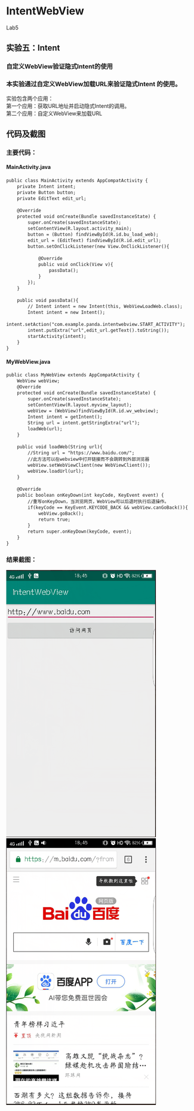 # IntentWebView
Lab5
## 实验五：Intent
### 自定义WebView验证隐式Intent的使用
### 本实验通过自定义WebView加载URL来验证隐式Intent 的使用。 
实验包含两个应用：   
第一个应用：获取URL地址并启动隐式Intent的调用。  
第二个应用：自定义WebView来加载URL


## 代码及截图
### 主要代码：
#### MainActivity.java
```
public class MainActivity extends AppCompatActivity {
    private Intent intent;
    private Button button;
    private EditText edit_url;

    @Override
    protected void onCreate(Bundle savedInstanceState) {
        super.onCreate(savedInstanceState);
        setContentView(R.layout.activity_main);
        button = (Button) findViewById(R.id.bu_load_web);
        edit_url = (EditText) findViewById(R.id.edit_url);
        button.setOnClickListener(new View.OnClickListener(){

            @Override
            public void onClick(View v){
                passData();
            }
        });
    }

    public void passData(){
        // Intent intent = new Intent(this, WebViewLoadWeb.class);
        Intent intent = new Intent();
        intent.setAction("com.example.panda.intentwebview.START_ACTIVITY");
        intent.putExtra("url",edit_url.getText().toString());
        startActivity(intent);
    }
}
```
#### MyWebView.java
```
public class MyWebView extends AppCompatActivity {
    WebView webView;
    @Override
    protected void onCreate(Bundle savedInstanceState) {
        super.onCreate(savedInstanceState);
        setContentView(R.layout.myview_layout);
        webView = (WebView)findViewById(R.id.wv_webview);
        Intent intent = getIntent();
        String url = intent.getStringExtra("url");
        loadWeb(url);
    }

    public void loadWeb(String url){
        //String url = "https://www.baidu.com/";
        //此方法可以在webview中打开链接而不会跳转到外部浏览器
        webView.setWebViewClient(new WebViewClient());
        webView.loadUrl(url);
    }

    @Override
    public boolean onKeyDown(int keyCode, KeyEvent event) {
        //重写onKeyDown，当浏览网页，WebView可以后退时执行后退操作。
        if(keyCode == KeyEvent.KEYCODE_BACK && webView.canGoBack()){
            webView.goBack();
            return true;
        }
        return super.onKeyDown(keyCode, event);
    }
}
```
### 结果截图：
![image](https://github.com/Magicpanda-orz/IntentWebView/blob/master/img/lab5_1.PNG)  
![image](https://github.com/Magicpanda-orz/IntentWebView/blob/master/img/lab5_2.PNG) 
##  
